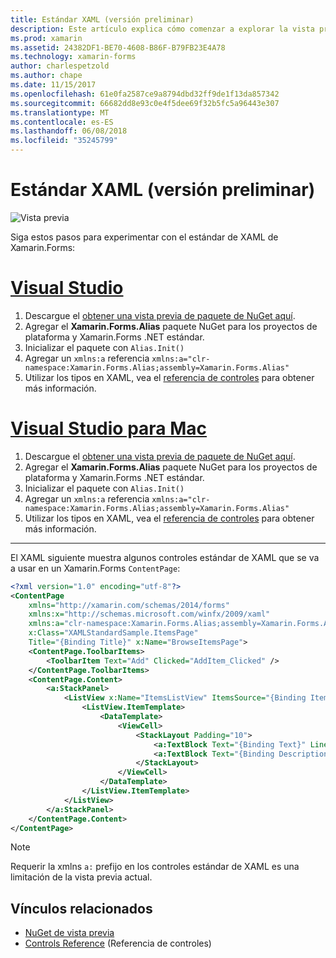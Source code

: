 ```yaml
---
title: Estándar XAML (versión preliminar)
description: Este artículo explica cómo comenzar a explorar la vista previa estándar de XAML de Xamarin.Forms.
ms.prod: xamarin
ms.assetid: 24382DF1-BE70-4608-B86F-B79FB23E4A78
ms.technology: xamarin-forms
author: charlespetzold
ms.author: chape
ms.date: 11/15/2017
ms.openlocfilehash: 61e0fa2587ce9a8794dbd32ff9de1f13da857342
ms.sourcegitcommit: 66682dd8e93c0e4f5dee69f32b5fc5a96443e307
ms.translationtype: MT
ms.contentlocale: es-ES
ms.lasthandoff: 06/08/2018
ms.locfileid: "35245799"
---
```

# <a name="xaml-standard-preview"></a>Estándar XAML (versión preliminar)

![Vista previa](~/media/shared/preview.png)

Siga estos pasos para experimentar con el estándar de XAML de Xamarin.Forms:

# <a name="visual-studiotabvswin"></a>[Visual Studio](#tab/vswin)

1. Descargue el [obtener una vista previa de paquete de NuGet aquí](https://aka.ms/xf-xamlstandard-nuget).
2. Agregar el **Xamarin.Forms.Alias** paquete NuGet para los proyectos de plataforma y Xamarin.Forms .NET estándar.
3. Inicializar el paquete con `Alias.Init()`
4. Agregar un `xmlns:a` referencia `xmlns:a="clr-namespace:Xamarin.Forms.Alias;assembly=Xamarin.Forms.Alias"`
5. Utilizar los tipos en XAML, vea el [referencia de controles](controls.md) para obtener más información.

# <a name="visual-studio-for-mactabvsmac"></a>[Visual Studio para Mac](#tab/vsmac)

1. Descargue el [obtener una vista previa de paquete de NuGet aquí](https://aka.ms/xf-xamlstandard-nuget).
2. Agregar el **Xamarin.Forms.Alias** paquete NuGet para los proyectos de plataforma y Xamarin.Forms .NET estándar.
3. Inicializar el paquete con `Alias.Init()`
4. Agregar un `xmlns:a` referencia `xmlns:a="clr-namespace:Xamarin.Forms.Alias;assembly=Xamarin.Forms.Alias"`
5. Utilizar los tipos en XAML, vea el [referencia de controles](controls.md) para obtener más información.

-----

El XAML siguiente muestra algunos controles estándar de XAML que se va a usar en un Xamarin.Forms `ContentPage`:

```xml
<?xml version="1.0" encoding="utf-8"?>
<ContentPage 
    xmlns="http://xamarin.com/schemas/2014/forms" 
    xmlns:x="http://schemas.microsoft.com/winfx/2009/xaml" 
    xmlns:a="clr-namespace:Xamarin.Forms.Alias;assembly=Xamarin.Forms.Alias"
    x:Class="XAMLStandardSample.ItemsPage" 
    Title="{Binding Title}" x:Name="BrowseItemsPage">
    <ContentPage.ToolbarItems>
        <ToolbarItem Text="Add" Clicked="AddItem_Clicked" />
    </ContentPage.ToolbarItems>
    <ContentPage.Content>
        <a:StackPanel>
            <ListView x:Name="ItemsListView" ItemsSource="{Binding Items}" VerticalOptions="FillAndExpand" HasUnevenRows="true" RefreshCommand="{Binding LoadItemsCommand}" IsPullToRefreshEnabled="true" IsRefreshing="{Binding IsBusy, Mode=OneWay}" CachingStrategy="RecycleElement" ItemSelected="OnItemSelected">
                <ListView.ItemTemplate>
                    <DataTemplate>
                        <ViewCell>
                            <StackLayout Padding="10">
                                <a:TextBlock Text="{Binding Text}" LineBreakMode="NoWrap" Style="{DynamicResource ListItemTextStyle}" FontSize="16" />
                                <a:TextBlock Text="{Binding Description}" LineBreakMode="NoWrap" Style="{DynamicResource ListItemDetailTextStyle}" FontSize="13" />
                            </StackLayout>
                        </ViewCell>
                    </DataTemplate>
                </ListView.ItemTemplate>
            </ListView>
        </a:StackPanel>
    </ContentPage.Content>
</ContentPage>
```

> [!NOTE]
> Requerir la xmlns `a:` prefijo en los controles estándar de XAML es una limitación de la vista previa actual.


## <a name="related-links"></a>Vínculos relacionados

- [NuGet de vista previa](https://aka.ms/xf-xamlstandard-nuget)
- [Controls Reference](controls.md) (Referencia de controles)
